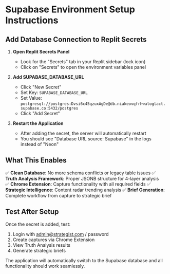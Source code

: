 # Supabase Environment Setup Instructions

## Add Database Connection to Replit Secrets

1. **Open Replit Secrets Panel**
   - Look for the "Secrets" tab in your Replit sidebar (lock icon)
   - Click on "Secrets" to open the environment variables panel

2. **Add SUPABASE_DATABASE_URL**
   - Click "New Secret" 
   - Set Key: `SUPABASE_DATABASE_URL`
   - Set Value: `postgresql://postgres:Dvsi6c45qzuxAgDe@db.niakeovqfrhwaloglact.supabase.co:5432/postgres`
   - Click "Add Secret"

3. **Restart the Application**
   - After adding the secret, the server will automatically restart
   - You should see "Database URL source: Supabase" in the logs instead of "Neon"

## What This Enables

✅ **Clean Database**: No more schema conflicts or legacy table issues
✅ **Truth Analysis Framework**: Proper JSONB structure for 4-layer analysis  
✅ **Chrome Extension**: Capture functionality with all required fields
✅ **Strategic Intelligence**: Content radar trending analysis
✅ **Brief Generation**: Complete workflow from capture to strategic brief

## Test After Setup

Once the secret is added, test:
1. Login with admin@strategist.com / password
2. Create captures via Chrome Extension
3. View Truth Analysis results
4. Generate strategic briefs

The application will automatically switch to the Supabase database and all functionality should work seamlessly.